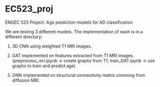 # EC523_proj
ENGEC 523 Project: Age prediction models for AD classification

We are testing 3 different models. The implementation of each is in a different directory:
1. 3D CNN using weighted T1 MRI images.

2. GAT implemented on features extracted from T1 MRI images. (preprocess_mri.ipynb -> create graphs from T1, train_GAT.ipynb -> use graphs to train and predict age) 

3. GNN implemented on structural connectivity matrix comming from diffusion MRI.
